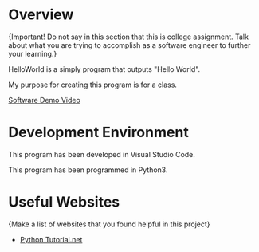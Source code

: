 # Overview

{Important!  Do not say in this section that this is college assignment.  Talk about what you are trying to accomplish as a software engineer to further your learning.}

HelloWorld is a simply program that outputs "Hello World".

My purpose for creating this program is for a class.

[Software Demo Video](http://youtube.link.goes.here)

# Development Environment

This program has been developed in Visual Studio Code.

This program has been programmed in Python3.

# Useful Websites

{Make a list of websites that you found helpful in this project}
* [Python Tutorial.net](https://www.pythontutorial.net/getting-started/python-hello-world/)
